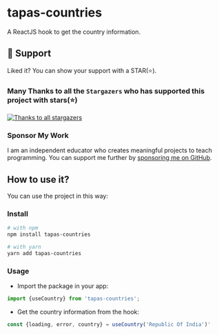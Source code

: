 # tapas-countries

A ReactJS hook to get the country information.

## 🫶 Support
Liked it? You can show your support with a STAR(⭐).

### Many Thanks to all the `Stargazers` who has supported this project with stars(⭐)

[![Thanks to all stargazers](https://git-lister.onrender.com/api/stars/atapas/tapas-countries?limit=15)](https://github.com/atapas/tapas-countries/stargazers)

### Sponsor My Work

I am an independent educator who creates meaningful projects to teach programming. You can support me further by [sponsoring me on GitHub](https://github.com/sponsors/atapas).

## How to use it?

You can use the project in this way:

### Install
```bash
# with npm
npm install tapas-countries

# with yarn
yarn add tapas-countries
```

### Usage

- Import the package in your app:
```js
import {useCountry} from 'tapas-countries';
```
- Get the country information from the hook:
```js
const {loading, error, country} = useCountry('Republic Of India')'
```